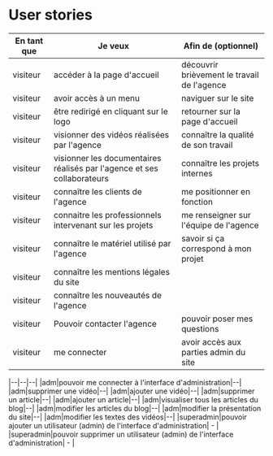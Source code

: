 # User stories

| En tant que | Je veux | Afin de (optionnel) |
|--|--|--|
|visiteur|accéder à la page d'accueil|découvrir brièvement le travail de l'agence|
|visiteur|avoir accès à un menu|naviguer sur le site|
|visiteur|être redirigé en cliquant sur le logo|retourner sur la page d'accueil|
|visiteur|visionner des vidéos réalisées par l'agence|connaître la qualité de son travail|
|visiteur|visionner les documentaires réalisés par l'agence et ses collaborateurs|connaître les projets internes|
|visiteur|connaître les clients de l'agence|me positionner en fonction|
|visiteur|connaitre les professionnels intervenant sur les projets|me renseigner sur l'équipe de l'agence|
|visiteur|connaître le matériel utilisé par l'agence|savoir si ça correspond à mon projet|
|visiteur|connaître les mentions légales du site|
|visiteur|connaître les nouveautés de l'agence||
|visiteur|Pouvoir contacter l'agence|pouvoir poser mes questions|
|visiteur|me connecter|avoir accès aux parties admin du site|

|--|--|--|
|adm|pouvoir me connecter à l'interface d'administration|--|
|adm|supprimer une vidéo|--|
|adm|ajouter une vidéo|--|
|adm|supprimer un article|--|
|adm|ajouter un article|--|
|adm|visualiser tous les articles du blog|--|
|adm|modifier les articles du blog|--|
|adm|modifier la présentation du site|--|
|adm|modifier les textes des vidéos|--|
|superadmin|pouvoir ajouter un utilisateur (admin) de l'interface d'administration| - |
|superadmin|pouvoir supprimer un utilisateur (admin) de l'interface d'administration| - |

